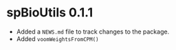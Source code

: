 # spBioUtils 0.1.1

* Added a `NEWS.md` file to track changes to the package.
* Added `voomWeightsFromCPM()`
